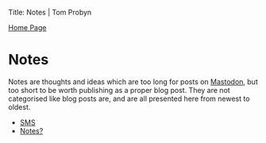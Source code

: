 Title: Notes | Tom Probyn

[Home Page](https://tomprobyn.uk/)

# Notes

Notes are thoughts and ideas which are too long for posts on [Mastodon](https://mastodon.scot/@tomprobyn), but too short to be worth publishing as a proper blog post. They are not categorised like blog posts are, and are all presented here from newest to oldest.

- [SMS](./sms.html)
- [Notes?](./what_notes.html)